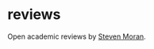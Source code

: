 # reviews

Open academic reviews by [Steven Moran](https://scholar.google.com/citations?user=PpTOh08AAAAJ&hl=en).
